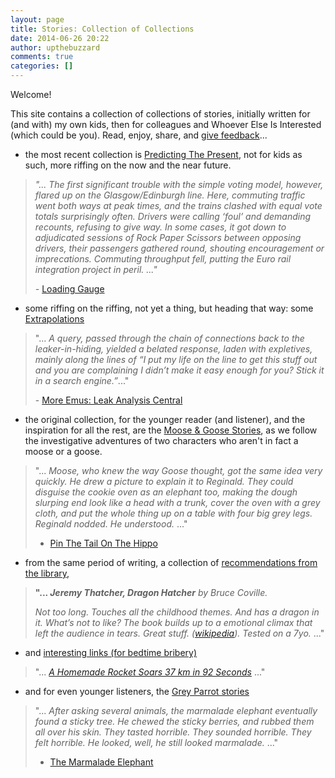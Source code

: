 ```yaml
---
layout: page
title: Stories: Collection of Collections
date: 2014-06-26 20:22
author: upthebuzzard
comments: true
categories: []
---
```

Welcome!

This site contains a collection of collections of stories, initially written for (and with) my own kids, then for colleagues and Whoever Else Is Interested (which could be you). Read, enjoy, share, and <a title="Oh do please give some feedback. It is better than cash." href="#respond">give feedback</a>...

<ul>
    <li>the most recent collection is <a title="Predicting The Present" href="http://stories.upthebuzzard.com/predicting-the-present/">Predicting The Present</a>, not for kids as such, more riffing on the now and the near future.</li>
</ul>

<blockquote><em>"... The first significant trouble with the simple voting model, however, flared up on the Glasgow/Edinburgh line. Here, commuting traffic went both ways at peak times, and the trains clashed with equal vote totals surprisingly often. Drivers were calling ‘foul’ and demanding recounts, refusing to give way. In some cases, it got down to adjudicated sessions of Rock Paper Scissors between opposing drivers, their passengers gathered round, shouting encouragement or imprecations. Commuting throughput fell, putting the Euro rail integration project in peril. ..." </em>

<em>- </em><a title="Loading Gauge" href="http://stories.upthebuzzard.com/2012/07/02/loading-gauge/">Loading Gauge</a></blockquote>

<ul>
    <li>some riffing on the riffing, not yet a thing, but heading that way: some <a href="http://stories.upthebuzzard.com/category/extrapolations/">Extrapolations</a></li>
</ul>

<blockquote>"... <em>A query, passed through the chain of connections back to the leaker-in-hiding, yielded a belated response, laden with expletives, mainly along the lines of “I put my life on the line to get this stuff out and you are complaining I didn’t make it easy enough for you? Stick it in a search engine.”</em>..."

- <a title="More EMUs: Leak Analysis Central" href="http://stories.upthebuzzard.com/2014/02/11/more-emus-leak-analysis-central/">More Emus: Leak Analysis Central</a></blockquote>

<ul>
    <li>the original collection, for the younger reader (and listener), and the inspiration for all the rest, are the <a title="Moose &amp; Goose Stories" href="http://stories.upthebuzzard.com/moose-goose-stories/">Moose &amp; Goose Stories</a>, as we follow the investigative adventures of two characters who aren't in fact a moose or a goose.</li>
</ul>

<blockquote>"... <em>Moose, who knew the way Goose thought, got the same idea very quickly. He drew a picture to explain it to Reginald. They could disguise the cookie oven as an elephant too, making the dough slurping end look like a head with a trunk, cover the oven with a grey cloth, and put the whole thing up on a table with four big grey legs. Reginald nodded. He understood.</em> ..."

- <a title="Pin The Tail On The Hippo" href="http://stories.upthebuzzard.com/2011/10/05/pin-the-tail-on-the-hippo/">Pin The Tail On The Hippo</a></blockquote>

<ul>
    <li>from the same period of writing, a collection of <a title="Other Good Bedtime Reads" href="http://stories.upthebuzzard.com/other-good-bedtime-reads/">recommendations from the library</a>,</li>
</ul>

<blockquote><strong>"... <em>Jeremy Thatcher, Dragon Hatcher</em></strong><em> by Bruce Coville.</em>

<em>Not too long. Touches all the childhood themes. And has a dragon in it. What’s not to like? The book builds up to a emotional climax that left the audience in tears. Great stuff. (<a href="http://en.wikipedia.org/wiki/Jeremy_Thatcher,_Dragon_Hatcher" target="_blank">wikipedia</a>). Tested on a 7yo.</em> ..."</blockquote>

<ul>
    <li>and <a title="Assorted Bedtime Bribery" href="http://stories.upthebuzzard.com/assorted-bedtime-bribery/">interesting links (for bedtime bribery)</a></li>
</ul>

<blockquote>"... <em><a href="http://www.popsci.com.au/technology/space/video-a-homemade-rocket-soars-37-km-in-92-seconds" target="_blank">A Homemade Rocket Soars 37 km in 92 Seconds</a></em> ..."</blockquote>

<ul>
    <li>and for even younger listeners, the <a title="The Grey Parrot Stories" href="http://stories.upthebuzzard.com/the-grey-parrot-stories/">Grey Parrot stories</a></li>
</ul>

<blockquote>"... <em>After asking several animals, the marmalade elephant eventually found a sticky tree. He chewed the sticky berries, and rubbed them all over his skin. They tasted horrible. They sounded horrible. They felt horrible. He looked, well, he still looked marmalade.</em> ..."

- <a title="The Marmalade Elephant" href="http://stories.upthebuzzard.com/2011/09/30/the-marmalade-elephant/">The Marmalade Elephant</a></blockquote>

&nbsp;
